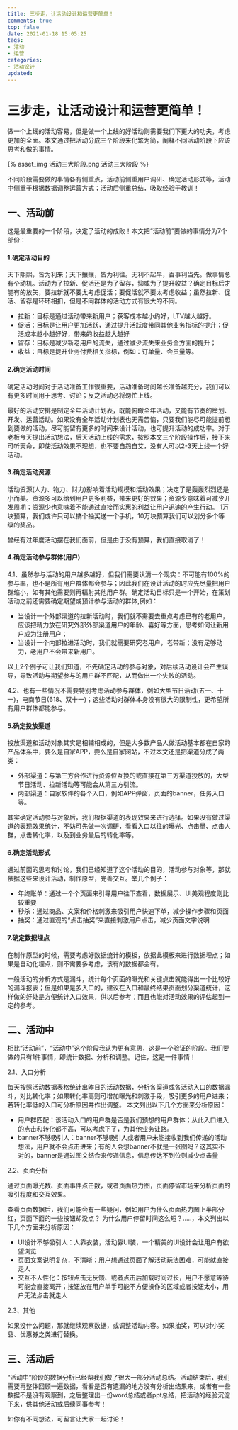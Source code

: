```yaml
---
title: 三步走，让活动设计和运营更简单！
comments: true
top: false
date: 2021-01-18 15:05:25
tags:
- 活动
- 运营
categories:
- 活动设计
updated:
---
```

# 三步走，让活动设计和运营更简单！

做一个上线的活动容易，但是做一个上线的好活动则需要我们下更大的功夫，考虑更加的全面。本文通过把活动分成三个阶段来化繁为简，阐释不同活动阶段下应该思考和做的事情。

{% asset_img 活动三大阶段.png 活动三大阶段 %}

不同阶段需要做的事情各有侧重点，活动前侧重用户调研、确定活动形式等，活动中侧重于根据数据调整运营方式；活动后侧重总结，吸取经验于教训！

<!-- more -->

## 一、活动前

这是最重要的一个阶段，决定了活动的成败！本文把“活动前”要做的事情分为7个部份：

#### 1.确定活动目的

天下熙熙，皆为利来；天下攘攘，皆为利往。无利不起早，百事利当先。做事情总有个动机。活动为了拉新、促活还是为了留存，抑或为了提升收益？确定目标后才能有的放矢，要拉新就不要太考虑促活；要促活就不要太考虑收益；虽然拉新、促活、留存是环环相扣，但是不同群体的活动方式有很大的不同。

- 拉新：目标是通过活动带来新用户；获客成本越小约好，LTV越大越好。
- 促活：目标是让用户更加活跃，通过提升活跃度带同其他业务指标的提升；促活成本越小越好好，带来的收益越大越好
- 留存：目标是减少新老用户的流失，通过减少流失来业务全方面的提升；
- 收益：目标是提升业务付费相关指标，例如：订单量、会员量等。

#### 2.确定活动时间

确定活动时间对于活动准备工作很重要，活动准备时间越长准备越充分，我们可以有更多时间用于思考、讨论；反之活动必将匆忙上线。

最好的活动安排是制定全年活动计划表，既能俯瞰全年活动，又能有节奏的策划、开发、运营活动。如果没有全年活动计划表也无需苦恼，只要我们能尽可能提前想到要做的活动，尽可能留有更多的时间来设计活动，也可提升活动的成功率。对于老板今天提出活动想法，后天活动上线的需求，按照本文三个阶段操作后，接下来可听天命，即使活动效果不理想，也不要自怨自艾，没有人可以2-3天上线一个好活动。

#### 3.确定活动资源

活动资源(人力、物力、财力)影响着活动规模和活动效果；决定了是轰轰烈烈还是小而美。资源多可以给到用户更多利益，带来更好的效果；资源少意味着可减少开发周期；资源少也意味着不能通过直接而实惠的利益让用户迅速的产生行动。 1万块预算，我们或许只可以搞个抽奖送一个手机，10万块预算我们可以划分多个等级的奖品。

曾经有过年度活动摆在我们面前，但是由于没有预算，我们直接取消了！

#### 4.确定活动参与群体(用户)

4.1、虽然参与活动的用户越多越好，但我们需要认清一个现实：不可能有100%的参与率，也不是所有用户群体都会参与；因此我们在设计活动的时应先尽量把用户群缩小，如有其他需要则再辐射其他用户群。确定活动目标只是一个开始，在策划活动之前还需要确定期望或预计参与活动的群体,例如：

- 当设计一个外部渠道的拉新活动时，我们就不需要去重点考虑已有的老用户，应该把精力放在研究外部外部渠道用户的年龄、喜好等方面，思考如何让新用户成为注册用户；
- 当设计一个内部拉进活动时，我们就需要研究老用户，老带新；没有足够动力，老用户不会带来新用户。

以上2个例子可让我们知道，不先确定活动的参与对象，对后续活动设计会产生误导，导致活动与期望参与的用户群不匹配，从而做出一个失败的活动。

4.2、也有一些情况不需要特别考虑活动参与群体，例如大型节日活动(五一、十一)，电商节日(618、双十一)；这些活动对群体本身没有很大的限制性，更希望所有用户群体都能参与。


#### 5.确定投放渠道

投放渠道和活动对象其实是相辅相成的，但是大多数产品人做活动基本都在自家的产品体系中，要么是自家APP，要么是自家网站，不过本文还是把渠道分成了两类：

- 外部渠道：与第三方合作进行资源位互换的或直接在第三方渠道投放的，大型节日活动、拉新活动等可能会从第三方引流。
- 内部渠道：自家软件的各个入口，例如APP弹窗，页面的banner，任务入口等。

其实确定活动参与对象后，我们根据渠道的表现效果来进行选择。如果没有做过渠道的表现效果统计，不妨可先做一次调研，看看入口以往的曝光、点击量、点击人群，点击转化率，以及到业务最后的转化率等。

#### 6.确定活动形式

通过前面的思考和讨论，我们已经知道了这个活动的目的，活动参与对象等，那就依据这些来设计活动，制作原型，完善交互。举几个例子：

- 年终账单：通过一个个页面来引导用户往下查看，数据展示、UI美观程度则比较重要
- 秒杀：通过商品、文案和价格刺激来吸引用户快速下单，减少操作步骤和页面
- 抽奖：通过直观的“点击抽奖”来直接刺激用户点击，减少页面文字说明

#### 7.确定数据埋点

在制作原型的时候，需要考虑好数据统计的模板，依据此模板来进行数据埋点；如果是自动化埋点，则不需要多考虑，该有的数据都会有。

一般活动的分析方式是漏斗，统计每个页面的曝光和关键点击就能得出一个比较好的漏斗报表；但是如果是多入口的，建议在入口和最终结果页面划分渠道统计，这样做的好处是方便统计入口效果，供以后参考；而且也能对活动效果的评估起到一定的参考。

## 二、活动中

相比“活动前”，“活动中”这个阶段我认为更有意思，这是一个验证的阶段。我们要做的只有1件事情，即统计数据、分析和调整。记住，这是一件事情！

2.1、入口分析

每天按照活动数据表格统计出昨日的活动数据，分析各渠道或各活动入口的数据漏斗，对比转化率；如果转化率高则可增加曝光和刺激手段，吸引更多的用户进来；若转化率低的入口可分析原因并作出调整。 本文列出以下几个方面来分析原因：

- 用户群匹配：该活动入口的用户群是否是我们预想的用户群体；从此入口进入的点击和转化都不高，可以考虑下了，为其他业务让路。
- banner不够吸引人：banner不够吸引人或者用户未能接收到我们传递的活动想法，用户就不会点击进来；有的人会想banner不就是一张图吗？这其实不对的，banner是通过图文结合来传递信息，信息传达不到位则减少点击量

2.2、页面分析

通过页面曝光数、页面事件点击数，或者页面热力图，页面停留市场来分析页面的吸引程度和交互效果。

查看页面数据后，我们可能会有一些疑问，例如用户为什么页面热力图上半部分红，页面下面的一些按钮却没点？ 为什么用户停留时间这么短？.....，本文列出以下几个方面来分析原因：

- UI设计不够吸引人：人靠衣装，活动靠UI装，一个精美的UI设计会让用户有欲望浏览
- 页面文案说明复杂，不清晰：用户想通过页面了解活动玩法困难，可能就直接走人
- 交互不人性化：按钮点击无反馈、或者点击后加载时间过长，用户不愿意等待可能会直接离开；按钮放在用户单手可能不方便操作的区域或者按钮太小，用户无法点击就走人

2.3、其他

如果没什么问题，那就继续观察数据，或调整活动内容。如果抽奖，可以对小奖品、优惠券之类进行替换。

## 三、活动后

“活动中”阶段的数据分析已经帮我们做了很大一部分活动总结。活动结束后，我们需要再整体回顾一遍数据，看看是否有遗漏的地方没有分析出结果来，或者有一些数据不是没有观察到，之后整理出一份word总结或者ppt总结，把活动的经验沉淀下来，供其他活动或后续同事参考！


如你有不同想法，可留言让大家一起讨论！

